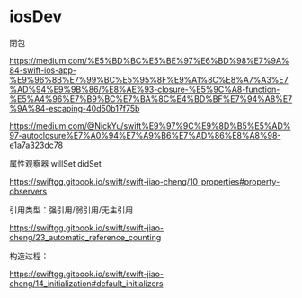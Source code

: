 # iosDev

閉包

https://medium.com/%E5%BD%BC%E5%BE%97%E6%BD%98%E7%9A%84-swift-ios-app-%E9%96%8B%E7%99%BC%E5%95%8F%E9%A1%8C%E8%A7%A3%E7%AD%94%E9%9B%86/%E8%AE%93-closure-%E5%9C%A8-function-%E5%A4%96%E7%B9%BC%E7%BA%8C%E4%BD%BF%E7%94%A8%E7%9A%84-escaping-40d50b17f75b

https://medium.com/@NickYu/swift%E9%97%9C%E9%8D%B5%E5%AD%97-autoclosure%E7%A0%94%E7%A9%B6%E7%AD%86%E8%A8%98-e1a7a323dc78

属性观察器 willSet didSet

https://swiftgg.gitbook.io/swift/swift-jiao-cheng/10_properties#property-observers

引用类型：强引用/弱引用/无主引用

https://swiftgg.gitbook.io/swift/swift-jiao-cheng/23_automatic_reference_counting

构造过程：

https://swiftgg.gitbook.io/swift/swift-jiao-cheng/14_initialization#default_initializers
